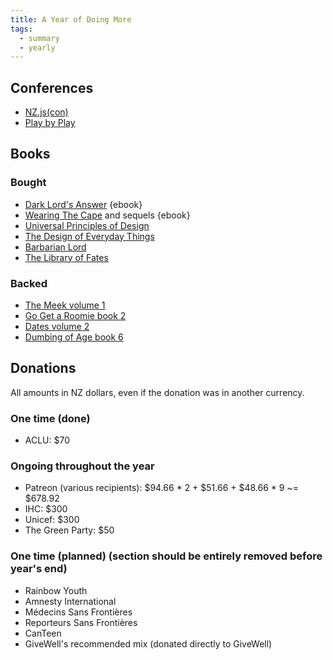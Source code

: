 ```yaml
---
title: A Year of Doing More
tags:
  - summary
  - yearly
---
```


## Conferences

- [NZ.js(con)](http://conference.javascript.org.nz/)
- [Play by Play](http://playbyplay.co.nz/)


## Books

### Bought

- [Dark Lord's Answer](https://www.amazon.com/Dark-Lords-Answer-Eliezer-Yudkowsky-ebook/dp/B01N9IPGWZ) {ebook}
- [Wearing The Cape](https://www.amazon.com/Wearing-Cape-Book-ebook/dp/B004XRCC1G) and sequels {ebook}
- [Universal Principles of Design](https://www.amazon.com/Universal-Principles-Design-Revised-Updated/dp/1592535879/)
- [The Design of Everyday Things](https://www.amazon.com/gp/product/0465050654/)
- [Barbarian Lord](https://www.amazon.com/Barbarian-Lord-Matt-Smith/dp/0547859066)
- [The Library of Fates](https://www.goodreads.com/book/show/32766747-the-library-of-fates)

### Backed

- [The Meek volume 1](https://www.kickstarter.com/projects/shingworks/the-meek-volume-1)
- [Go Get a Roomie book 2](https://www.kickstarter.com/projects/hiveworks/go-get-a-roomie-books-1-2-by-chloe-c/description)
- [Dates volume 2](https://www.kickstarter.com/projects/marginspublishing/dates-an-anthology-of-queer-historical-fiction-vol)
- [Dumbing of Age book 6](https://www.kickstarter.com/projects/326540223/dumbing-of-age-sixth-book-collection)


## Donations

All amounts in NZ dollars, even if the donation was in another currency.

### One time (done)

- ACLU: $70

### Ongoing throughout the year

- Patreon (various recipients): $94.66 * 2 + $51.66 + $48.66 * 9 ~= $678.92
- IHC: $300
- Unicef: $300
- The Green Party: $50

### One time (planned) (section should be entirely removed before year's end)

- Rainbow Youth
- Amnesty International
- Médecins Sans Frontières
- Reporteurs Sans Frontières
- CanTeen
- GiveWell's recommended mix (donated directly to GiveWell)
